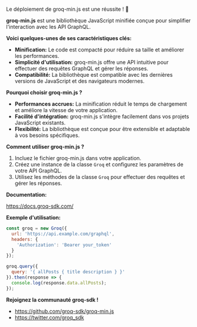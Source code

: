 Le déploiement de groq-min.js est une réussite !  🎉

**groq-min.js** est une bibliothèque JavaScript minifiée conçue pour simplifier l'interaction avec les API GraphQL. 

**Voici quelques-unes de ses caractéristiques clés:**

* **Minification:** Le code est compacté pour réduire sa taille et améliorer les performances.
* **Simplicité d'utilisation:** groq-min.js offre une API intuitive pour effectuer des requêtes GraphQL et gérer les réponses.
* **Compatibilité:** La bibliothèque est compatible avec les dernières versions de JavaScript et des navigateurs modernes.

**Pourquoi choisir groq-min.js ?**

* **Performances accrues:** La minification réduit le temps de chargement et améliore la vitesse de votre application.
* **Facilité d'intégration:** groq-min.js s'intègre facilement dans vos projets JavaScript existants.
* **Flexibilité:** La bibliothèque est conçue pour être extensible et adaptable à vos besoins spécifiques.

**Comment utiliser groq-min.js ?**

1. Incluez le fichier groq-min.js dans votre application.
2. Créez une instance de la classe `Groq` et configurez les paramètres de votre API GraphQL.
3. Utilisez les méthodes de la classe `Groq` pour effectuer des requêtes et gérer les réponses.

**Documentation:**

https://docs.groq-sdk.com/

**Exemple d'utilisation:**

```javascript
const groq = new Groq({
  url: 'https://api.example.com/graphql',
  headers: {
    'Authorization': 'Bearer your_token'
  }
});

groq.query({
  query: '{ allPosts { title description } }'
}).then(response => {
  console.log(response.data.allPosts);
});
```

**Rejoignez la communauté groq-sdk !**

*  https://github.com/groq-sdk/groq-min.js
*  https://twitter.com/groq_sdk



